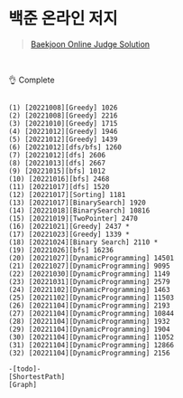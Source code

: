 # 백준 온라인 저지 
 
> [Baekjoon Online Judge Solution](https://www.acmicpc.net/user/wwan13)

<br/>

👌 Complete
<pre><code>
(1) [20221008][Greedy] 1026
(2) [20221008][Greedy] 2216
(3) [20221010][Greedy] 1715
(4) [20221012][Greedy] 1946
(5) [20221012][Greedy] 1439
(6) [20221012][dfs/bfs] 1260
(7) [20221012][dfs] 2606
(8) [20221013][dfs] 2667
(9) [20221015][bfs] 1012
(10) [20221016][bfs] 2468
(11) [20221017][dfs] 1520
(12) [20221017][Sorting] 1181
(13) [20221017][BinarySearch] 1920
(14) [20221018][BinarySearch] 10816
(15) [20221019][TwoPointer] 2470
(16) [20221021][Greedy] 2437 *
(17) [20221023][Greedy] 1339 *
(18) [20221024][Binary Search] 2110 *
(19) [20221026][bfs] 16236
(20) [20221027][DynamicProgramming] 14501
(21) [20221027][DynamicProgramming] 9095
(22) [20221030][DynamicProgramming] 1149
(23) [20221031][DynamicProgramming] 2579
(24) [20221102][DynamicProgramming] 1463
(25) [20221102][DynamicProgramming] 11503
(26) [20221104][DynamicProgramming] 2193
(27) [20221104][DynamicProgramming] 10844
(28) [20221104][DynamicProgramming] 1932
(29) [20221104][DynamicProgramming] 1904
(30) [20221104][DynamicProgramming] 11052
(31) [20221104][DynamicProgramming] 12866
(32) [20221104][DynamicProgramming] 2156

-[todo]-
[ShortestPath]
[Graph]
</code><pre>
